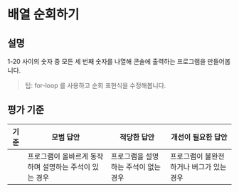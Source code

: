 # 배열 순회하기

## 설명

1-20 사이의 숫자 중 모든 세 번째 숫자를 나열해 콘솔에 출력하는 프로그램을 만들어봅니다.

> 팁: for-loop 를 사용하고 순회 표현식을 수정해봅니다.

## 평가 기준

기준 | 모범 답안 | 적당한 답안 | 개선이 필요한 답안
--- | --- | --- | ---
| | 프로그램이 올바르게 동작하며 설명하는 주석이 있는 경우 | 프로그램을 설명하는 주석이 없는 경우 | 프로그램이 불완전하거나 버그가 있는 경우
